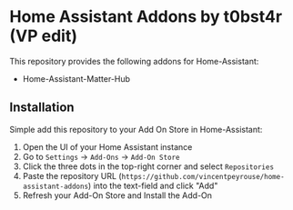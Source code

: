 # Home Assistant Addons by t0bst4r (VP edit)

This repository provides the following addons for Home-Assistant:

- Home-Assistant-Matter-Hub

## Installation

Simple add this repository to your Add On Store in Home-Assistant:

1. Open the UI of your Home Assistant instance
2. Go to `Settings` -> `Add-Ons` -> `Add-On Store`
3. Click the three dots in the top-right corner and select `Repositories`
4. Paste the repository URL (`https://github.com/vincentpeyrouse/home-assistant-addons`) into the text-field and click "Add"
5. Refresh your Add-On Store and Install the Add-On

